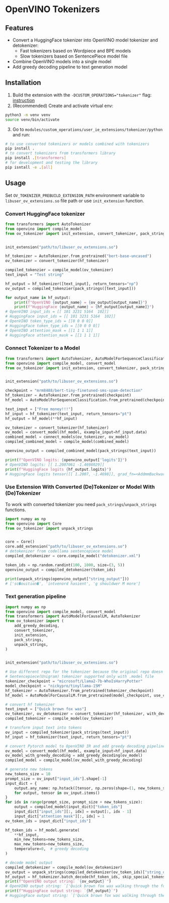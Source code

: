 # OpenVINO Tokenizers

## Features

- Convert a HuggingFace tokenizer into OpenVINO model tokenizer and detokenizer:
  - Fast tokenizers based on Wordpiece and BPE models
  - Slow tokenizers based on SentencePiece model file
- Combine OpenVINO models into a single model
- Add greedy decoding pipeline to text generation model 

## Installation

1. Build the extension with the `-DCUSTOM_OPERATIONS="tokenizer"` flag: [instruction](../../../README.md#build-custom-openvino-operation-extension-library)
2. (Recommended) Create and activate virtual env:
```bash
python3 -m venv venv
source venv/bin/activate
```
3. Go to `modules/custom_operations/user_ie_extensions/tokenizer/python` and run:
```bash
# to use converted tokenizers or models combined with tokenizers
pip install .
# to convert tokenizers from transformers library
pip install .[transformers] 
# for development and testing the library
pip isntall -e .[all]
```

## Usage

Set `OV_TOKENIZER_PREBUILD_EXTENSION_PATH` environment variable to `libuser_ov_extensions.so` file path
or use `init_extension` function.

### Convert HuggingFace tokenizer

```python
from transformers import AutoTokenizer
from openvino import compile_model
from ov_tokenizer import init_extension, convert_tokenizer, pack_strings


init_extension("path/to/libuser_ov_extensions.so")

hf_tokenizer = AutoTokenizer.from_pretrained("bert-base-uncased")
ov_tokenizer = convert_tokenizer(hf_tokenizer)

compiled_tokenzier = compile_model(ov_tokenizer)
text_input = "Test string"

hf_output = hf_tokenizer([text_input], return_tensors="np")
ov_output = compiled_tokenzier(pack_strings([text_input]))

for output_name in hf_output:
    print(f"OpenVINO {output_name} = {ov_output[output_name]}")
    print(f"HuggingFace {output_name} = {hf_output[output_name]}")
# OpenVINO input_ids = [[ 101 3231 5164  102]]
# HuggingFace input_ids = [[ 101 3231 5164  102]]
# OpenVINO token_type_ids = [[0 0 0 0]]
# HuggingFace token_type_ids = [[0 0 0 0]]
# OpenVINO attention_mask = [[1 1 1 1]]
# HuggingFace attention_mask = [[1 1 1 1]]
```

### Connect Tokenizer to a Model

```python
from transformers import AutoTokenizer, AutoModelForSequenceClassification
from openvino import compile_model, convert_model
from ov_tokenizer import init_extension, convert_tokenizer, pack_strings, connect_models


init_extension("path/to/libuser_ov_extensions.so")

checkpoint = "mrm8488/bert-tiny-finetuned-sms-spam-detection"
hf_tokenizer = AutoTokenizer.from_pretrained(checkpoint)
hf_model = AutoModelForSequenceClassification.from_pretrained(checkpoint)

text_input = ["Free money!!!"]
hf_input = hf_tokenizer(text_input, return_tensors="pt")
hf_output = hf_model(**hf_input)

ov_tokenizer = convert_tokenizer(hf_tokenizer)
ov_model = convert_model(hf_model, example_input=hf_input.data)
combined_model = connect_models(ov_tokenizer, ov_model)
compiled_combined_model = compile_model(combined_model)

openvino_output = compiled_combined_model(pack_strings(text_input))

print(f"OpenVINO logits: {openvino_output['logits']}")
# OpenVINO logits: [[ 1.2007061 -1.4698029]]
print(f"HuggingFace logits {hf_output.logits}")
# HuggingFace logits tensor([[ 1.2007, -1.4698]], grad_fn=<AddmmBackward0>)
```

### Use Extension With Converted (De)Tokenizer or Model With (De)Tokenizer

To work with converted tokenizer you need `pack_strings`/`unpack_strings` functions. 

```python
import numpy as np
from openvino import Core
from ov_tokenizer import unpack_strings


core = Core()
core.add_extension("path/to/libuser_ov_extensions.so")
# detokenizer from codellama sentencepiece model
compiled_detokenizer = core.compile_model("detokenizer.xml")

token_ids = np.random.randint(100, 1000, size=(3, 5))
openvino_output = compiled_detokenizer(token_ids)

print(unpack_strings(openvino_output["string_output"]))
# ['sc�ouition�', 'intvenord hasient', 'g shouldwer M more']
```

### Text generation pipeline

```python
import numpy as np
from openvino import compile_model, convert_model
from transformers import AutoModelForCausalLM, AutoTokenizer
from ov_tokenizer import (
    add_greedy_decoding,
    convert_tokenizer,
    init_extension,
    pack_strings,
    unpack_strings,
)


init_extension("path/to/libuser_ov_extensions.so")

# Use different repo for the tokenizer because the original repo doesn't have .model file
# Sentencepiece(Unigram) tokenizer supported only with .model file
tokenizer_checkpoint = "microsoft/Llama2-7b-WhoIsHarryPotter"
model_checkpoint = "nickypro/tinyllama-15M"
hf_tokenizer = AutoTokenizer.from_pretrained(tokenizer_checkpoint)
hf_model = AutoModelForCausalLM.from_pretrained(model_checkpoint, use_cache=False)

# convert hf tokenizer
text_input = ["Quick brown fox was"]
ov_tokenizer, ov_detokenizer = convert_tokenizer(hf_tokenizer, with_decoder=True)
compiled_tokenizer = compile_model(ov_tokenizer)

# transform input text into tokens
ov_input = compiled_tokenizer(pack_strings(text_input))
hf_input = hf_tokenizer(text_input, return_tensors="pt")

# convert Pytorch model to OpenVINO IR and add greedy decoding pipeline to it
ov_model = convert_model(hf_model, example_input=hf_input.data)
ov_model_with_greedy_decoding = add_greedy_decoding(ov_model)
compiled_model = compile_model(ov_model_with_greedy_decoding)

# generate new tokens
new_tokens_size = 10
prompt_size = ov_input["input_ids"].shape[-1]
input_dict = {
    output.any_name: np.hstack([tensor, np.zeros(shape=(1, new_tokens_size), dtype=np.int_)])
    for output, tensor in ov_input.items()
}
for idx in range(prompt_size, prompt_size + new_tokens_size):
    output = compiled_model(input_dict)["token_ids"]
    input_dict["input_ids"][:, idx] = output[:, idx - 1]
    input_dict["attention_mask"][:, idx] = 1
ov_token_ids = input_dict["input_ids"]

hf_token_ids = hf_model.generate(
    **hf_input,
    min_new_tokens=new_tokens_size,
    max_new_tokens=new_tokens_size,
    temperature=0,  # greedy decoding
)

# decode model output
compiled_detokenizer = compile_model(ov_detokenizer)
ov_output = unpack_strings(compiled_detokenizer(ov_token_ids)["string_output"])
hf_output = hf_tokenizer.batch_decode(hf_token_ids, skip_special_tokens=True)
print(f"OpenVINO output string: `{ov_output}`")
# OpenVINO output string: `['Quick brown fox was walking through the forest. He was looking for something']`
print(f"HuggingFace output string: `{hf_output}`")
# HuggingFace output string: `['Quick brown fox was walking through the forest. He was looking for something']`
```
